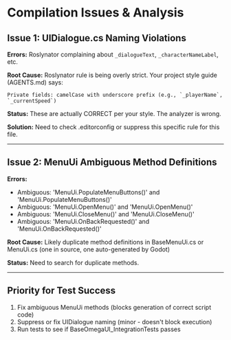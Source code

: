 # Compilation Issues & Analysis

## Issue 1: UIDialogue.cs Naming Violations

**Errors:** Roslynator complaining about `_dialogueText`, `_characterNameLabel`, etc.

**Root Cause:** Roslynator rule is being overly strict. Your project style guide (AGENTS.md) says:
```
Private fields: camelCase with underscore prefix (e.g., `_playerName`, `_currentSpeed`)
```

**Status:** These are actually CORRECT per your style. The analyzer is wrong.

**Solution:** Need to check .editorconfig or suppress this specific rule for this file.

---

## Issue 2: MenuUi Ambiguous Method Definitions

**Errors:** 
- Ambiguous: 'MenuUi.PopulateMenuButtons()' and 'MenuUi.PopulateMenuButtons()'
- Ambiguous: 'MenuUi.OpenMenu()' and 'MenuUi.OpenMenu()'
- Ambiguous: 'MenuUi.CloseMenu()' and 'MenuUi.CloseMenu()'
- Ambiguous: 'MenuUi.OnBackRequested()' and 'MenuUi.OnBackRequested()'

**Root Cause:** Likely duplicate method definitions in BaseMenuUi.cs or MenuUi.cs (one in source, one auto-generated by Godot)

**Status:** Need to search for duplicate methods.

---

## Priority for Test Success

1. Fix ambiguous MenuUi methods (blocks generation of correct script code)
2. Suppress or fix UIDialogue naming (minor - doesn't block execution)
3. Run tests to see if BaseOmegaUI_IntegrationTests passes

